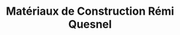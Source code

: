 ---
title: "Matériaux de Construction Rémi Quesnel"
url: /sainte-marthe/materiaux-de-construction-remi-quesnel/
shop: Eisenwaren
---
